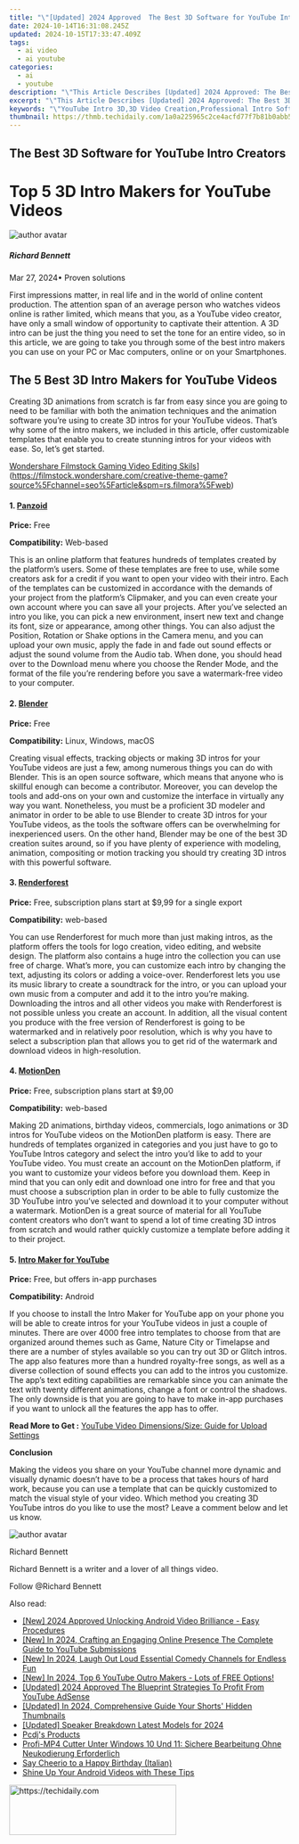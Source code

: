 ```yaml
---
title: "\"[Updated] 2024 Approved  The Best 3D Software for YouTube Intro Creators\""
date: 2024-10-14T16:31:08.245Z
updated: 2024-10-15T17:33:47.409Z
tags:
  - ai video
  - ai youtube
categories:
  - ai
  - youtube
description: "\"This Article Describes [Updated] 2024 Approved: The Best 3D Software for YouTube Intro Creators\""
excerpt: "\"This Article Describes [Updated] 2024 Approved: The Best 3D Software for YouTube Intro Creators\""
keywords: "\"YouTube Intro 3D,3D Video Creation,Professional Intro Software,Top 3D Tools,Ultimate 3D Software,Excellent 3D Intro,Best Intro Designers,Introductory 3D Software,Creative 3D Tools,Professional Video Designs,Prime 3D Creation,Ultimate 3D Toolset,Peak Performance 3D,Top-Tier Intro Design\""
thumbnail: https://thmb.techidaily.com/1a0a225965c2ce4acfd77f7b81b0abb5e4b211b4f6a739d5a50d45eaa5fd443d.jpg
---
```


## The Best 3D Software for YouTube Intro Creators

# Top 5 3D Intro Makers for YouTube Videos

![author avatar](https://images.wondershare.com/filmora/article-images/richard-bennett.jpg)

##### Richard Bennett

 Mar 27, 2024• Proven solutions

First impressions matter, in real life and in the world of online content production. The attention span of an average person who watches videos online is rather limited, which means that you, as a YouTube video creator, have only a small window of opportunity to captivate their attention. A 3D intro can be just the thing you need to set the tone for an entire video, so in this article, we are going to take you through some of the best intro makers you can use on your PC or Mac computers, online or on your Smartphones.

## The 5 Best 3D Intro Makers for YouTube Videos

Creating 3D animations from scratch is far from easy since you are going to need to be familiar with both the animation techniques and the animation software you’re using to create 3D intros for your YouTube videos. That’s why some of the intro makers, we included in this article, offer customizable templates that enable you to create stunning intros for your videos with ease. So, let’s get started.

[Wondershare Filmstock Gaming Video Editing Skils](https://images.wondershare.com/filmora/article-images/learn-gaming-video-editing-skills-banner.png)](https://filmstock.wondershare.com/creative-theme-game?source%5Fchannel=seo%5Farticle&spm=rs.filmora%5Fweb)

#### 1. [Panzoid](https://panzoid.com/)

**Price:** Free

**Compatibility:** Web-based

This is an online platform that features hundreds of templates created by the platform’s users. Some of these templates are free to use, while some creators ask for a credit if you want to open your video with their intro. Each of the templates can be customized in accordance with the demands of your project from the platform’s Clipmaker, and you can even create your own account where you can save all your projects. After you’ve selected an intro you like, you can pick a new environment, insert new text and change its font, size or appearance, among other things. You can also adjust the Position, Rotation or Shake options in the Camera menu, and you can upload your own music, apply the fade in and fade out sound effects or adjust the sound volume from the Audio tab. When done, you should head over to the Download menu where you choose the Render Mode, and the format of the file you’re rendering before you save a watermark-free video to your computer.

#### 2. [Blender](https://www.blender.org/)

**Price:** Free

**Compatibility:** Linux, Windows, macOS

Creating visual effects, tracking objects or making 3D intros for your YouTube videos are just a few, among numerous things you can do with Blender. This is an open source software, which means that anyone who is skillful enough can become a contributor. Moreover, you can develop the tools and add-ons on your own and customize the interface in virtually any way you want. Nonetheless, you must be a proficient 3D modeler and animator in order to be able to use Blender to create 3D intros for your YouTube videos, as the tools the software offers can be overwhelming for inexperienced users. On the other hand, Blender may be one of the best 3D creation suites around, so if you have plenty of experience with modeling, animation, compositing or motion tracking you should try creating 3D intros with this powerful software.

#### 3. [Renderforest](https://www.renderforest.com/)

**Price:** Free, subscription plans start at $9,99 for a single export

**Compatibility:** web-based

You can use Renderforest for much more than just making intros, as the platform offers the tools for logo creation, video editing, and website design. The platform also contains a huge intro the collection you can use free of charge. What’s more, you can customize each intro by changing the text, adjusting its colors or adding a voice-over. Renderforest lets you use its music library to create a soundtrack for the intro, or you can upload your own music from a computer and add it to the intro you’re making. Downloading the intros and all other videos you make with Renderforest is not possible unless you create an account. In addition, all the visual content you produce with the free version of Renderforest is going to be watermarked and in relatively poor resolution, which is why you have to select a subscription plan that allows you to get rid of the watermark and download videos in high-resolution.

#### 4. [MotionDen](https://motionden.com/)

**Price:** Free, subscription plans start at $9,00

**Compatibility:** web-based

Making 2D animations, birthday videos, commercials, logo animations or 3D intros for YouTube videos on the MotionDen platform is easy. There are hundreds of templates organized in categories and you just have to go to YouTube Intros category and select the intro you’d like to add to your YouTube video. You must create an account on the MotionDen platform, if you want to customize your videos before you download them. Keep in mind that you can only edit and download one intro for free and that you must choose a subscription plan in order to be able to fully customize the 3D YouTube intro you’ve selected and download it to your computer without a watermark. MotionDen is a great source of material for all YouTube content creators who don’t want to spend a lot of time creating 3D intros from scratch and would rather quickly customize a template before adding it to their project.

#### 5. [Intro Maker for YouTube](https://play.google.com/store/apps/details?id=com.ryzenrise.intromaker&hl=en)

**Price:** Free, but offers in-app purchases

**Compatibility:** Android

If you choose to install the Intro Maker for YouTube app on your phone you will be able to create intros for your YouTube videos in just a couple of minutes. There are over 4000 free intro templates to choose from that are organized around themes such as Game, Nature City or Timelapse and there are a number of styles available so you can try out 3D or Glitch intros. The app also features more than a hundred royalty-free songs, as well as a diverse collection of sound effects you can add to the intros you customize. The app’s text editing capabilities are remarkable since you can animate the text with twenty different animations, change a font or control the shadows. The only downside is that you are going to have to make in-app purchases if you want to unlock all the features the app has to offer.

 **Read More to Get :** [YouTube Video Dimensions/Size: Guide for Upload Settings](https://tools.techidaily.com/wondershare/filmora/download/)

**Conclusion**

Making the videos you share on your YouTube channel more dynamic and visually dynamic doesn’t have to be a process that takes hours of hard work, because you can use a template that can be quickly customized to match the visual style of your video. Which method you creating 3D YouTube intros do you like to use the most? Leave a comment below and let us know.

![author avatar](https://images.wondershare.com/filmora/article-images/richard-bennett.jpg)

Richard Bennett

Richard Bennett is a writer and a lover of all things video.

Follow @Richard Bennett

<ins class="adsbygoogle"
     style="display:block"
     data-ad-format="autorelaxed"
     data-ad-client="ca-pub-7571918770474297"
     data-ad-slot="1223367746"></ins>

<ins class="adsbygoogle"
     style="display:block"
     data-ad-client="ca-pub-7571918770474297"
     data-ad-slot="8358498916"
     data-ad-format="auto"
     data-full-width-responsive="true"></ins>

<span class="atpl-alsoreadstyle">Also read:</span>
<div><ul>
<li><a href="https://article-files.techidaily.com/new-2024-approved-unlocking-android-video-brilliance-easy-procedures/"><u>[New] 2024 Approved Unlocking Android Video Brilliance - Easy Procedures</u></a></li>
<li><a href="https://youtube-blog.techidaily.com/n-2024-crafting-an-engaging-online-presence-the-complete-guide-to-youtube-submissions/"><u>[New] In 2024, Crafting an Engaging Online Presence The Complete Guide to YouTube Submissions</u></a></li>
<li><a href="https://youtube-blog.techidaily.com/n-2024-laugh-out-loud-essential-comedy-channels-for-endless-fun/"><u>[New] In 2024, Laugh Out Loud Essential Comedy Channels for Endless Fun</u></a></li>
<li><a href="https://youtube-blog.techidaily.com/n-2024-top-6-youtube-outro-makers-lots-of-free-options/"><u>[New] In 2024, Top 6 YouTube Outro Makers - Lots of FREE Options!</u></a></li>
<li><a href="https://youtube-blog.techidaily.com/ed-2024-approved-the-blueprint-strategies-to-profit-from-youtube-adsense/"><u>[Updated] 2024 Approved The Blueprint Strategies To Profit From YouTube AdSense</u></a></li>
<li><a href="https://youtube-blog.techidaily.com/ed-in-2024-comprehensive-guide-your-shorts-hidden-thumbnails/"><u>[Updated] In 2024, Comprehensive Guide Your Shorts' Hidden Thumbnails</u></a></li>
<li><a href="https://visual-screen-recording.techidaily.com/updated-speaker-breakdown-latest-models-for-2024/"><u>[Updated] Speaker Breakdown Latest Models for 2024</u></a></li>
<li><a href="https://tools.techidaily.com/pcdj/products/"><u>Pcdj's Products</u></a></li>
<li><a href="https://discover-helper.techidaily.com/profi-mp4-cutter-unter-windows-10-und-11-sichere-bearbeitung-ohne-neukodierung-erforderlich/"><u>Profi-MP4 Cutter Unter Windows 10 Und 11: Sichere Bearbeitung Ohne Neukodierung Erforderlich</u></a></li>
<li><a href="https://mondly-stories.techidaily.com/say-cheerio-to-a-happy-birthday-italian/"><u>Say Cheerio to a Happy Birthday (Italian)</u></a></li>
<li><a href="https://extra-hints.techidaily.com/shine-up-your-android-videos-with-these-tips/"><u>Shine Up Your Android Videos with These Tips</u></a></li>
</ul></div>

<!-- affiliate ads begin -->
<a href="https://aligracehair.sjv.io/c/5597632/2016143/19272" target="_top" id="2016143">
  <img src="//a.impactradius-go.com/display-ad/19272-2016143" border="0" alt="https://techidaily.com" width="300" height="90"/>
</a>
<img height="0" width="0" src="https://aligracehair.sjv.io/i/5597632/2016143/19272" style="position:absolute;visibility:hidden;" border="0" />
<!-- affiliate ads end -->

